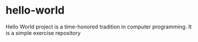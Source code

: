# hello-world
Hello World project is a time-honored tradition in computer programming. It is a simple exercise repository

